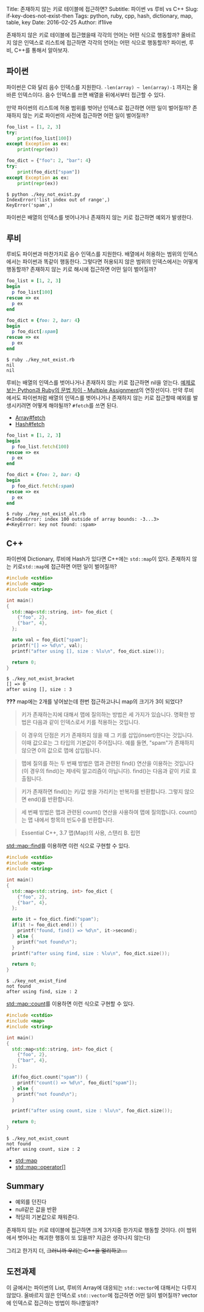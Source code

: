 Title: 존재하지 않는 키로 테이블에 접근하면?
Subtitle: 파이썬 vs 루비 vs C++
Slug: if-key-does-not-exist-then
Tags: python, ruby, cpp, hash, dictionary, map, table, key
Date: 2016-02-25
Author: if1live

존재하지 않은 키로 테이블에 접근했을때 각각의 언어는 어떤 식으로 행동할까?
올바르지 않은 인덱스로 리스트에 접근하면 각각의 언어는 어떤 식으로 행동할까?
파이썬, 루비, C++를 통해서 알아보자.

## 파이썬

파이썬은 C와 달리 음수 인덱스를 지원한다.
`-len(array) ~ len(array)-1` 까지는 올바른 인덱스이다.
음수 인덱스를 쓰면 배열을 뒤에서부터 접근할 수 있다.

만약 파이썬의 리스트에 허용 범위를 벗어난 인덱스로 접근하면 어떤 일이 벌어질까?
존재하지 않는 키로 파이썬의 사전에 접근하면 어떤 일이 벌어질까?

```py
foo_list = [1, 2, 3]
try:
    print(foo_list[100])
except Exception as ex:
    print(repr(ex))

foo_dict = {"foo": 2, "bar": 4}
try:
    print(foo_dict["spam"])
except Exception as ex:
    print(repr(ex))
```

```
$ python ./key_not_exist.py
IndexError('list index out of range',)
KeyError('spam',)
```

파이썬은 배열의 인덱스를 벗어나거나 존재하지 않는 키로 접근하면 예외가 발생한다.

## 루비

루비도 파이썬과 마찬가지로 음수 인덱스를 지원한다.
배열에서 허용하는 범위의 인덱스에서는 파이썬과 똑같이 행동한다.
그렇다면 허용되지 않은 범위의 인덱스에서는 어떻게 행동할까?
존재하지 않는 키로 해시에 접근하면 어떤 일이 벌어질까?

```rb
foo_list = [1, 2, 3]
begin
  p foo_list[100]
rescue => ex
  p ex
end

foo_dict = {foo: 2, bar: 4}
begin
  p foo_dict[:spam]
rescue => ex
  p ex
end
```

```
$ ruby ./key_not_exist.rb
nil
nil
```

루비는 배열의 인덱스를 벗어나거나 존재하지 않는 키로 접근하면 nil을 얻는다.
[예제로 보는 Python과 Ruby의 문법 차이 - Multiple Assignment]({filename}multiple-assignment-python-and-ruby.md)의 연장선이다.
만약 루비에서도 파이썬처럼 배열의 인덱스를 벗어나거나 존재하지 않는 키로 접근할때 예외를 발생시키려면 어떻게 해야될까?
`#fetch`를 쓰면 된다.

* [Array#fetch](http://ruby-doc.org/core-2.3.0/Array.html#method-i-fetch)
* [Hash#fetch](http://ruby-doc.org/core-2.3.0/Hash.html#method-i-fetch)

```rb
foo_list = [1, 2, 3]
begin
  p foo_list.fetch(100)
rescue => ex
  p ex
end

foo_dict = {foo: 2, bar: 4}
begin
  p foo_dict.fetch(:spam)
rescue => ex
  p ex
end
```

```
$ ruby ./key_not_exist_alt.rb
#<IndexError: index 100 outside of array bounds: -3...3>
#<KeyError: key not found: :spam>
```

## C++

파이썬에 Dictionary, 루비에 Hash가 있다면 C++에는 `std::map`이 있다.
존재하지 않는 키로`std::map`에 접근하면 어떤 일이 벌어질까?

```cpp
#include <cstdio>
#include <map>
#include <string>

int main()
{
  std::map<std::string, int> foo_dict {
    {"foo", 2},
    {"bar", 4},
  };

  auto val = foo_dict["spam"];
  printf("[] => %d\n", val);
  printf("after using [], size : %lu\n", foo_dict.size());

  return 0;
}
```

```
$ ./key_not_exist_bracket
[] => 0
after using [], size : 3
```

**???**
map에는 2개를 넣어놨는데 한번 접근하고나니 map의 크기가 3이 되었다?

> 키가 존재하는지에 대해서 맵에 질의하는 방법은 세 가지가 있습니다.
> 명확한 방법은 다음과 같이 인덱스로서 키를 적용하는 것입니다.

> 이 경우의 단점은 키가 존재하지 않을 때 그 키를 삽입(insert)한다는 것입니다.
> 이때 값으로는 그 타입의 기본값이 주어집니다. 예를 들면, "spam"가 존재하지 않으면 0의 값으로 맵에 삽입됩니다.

> 맵에 질의를 하는 두 번째 방법은 맵과 관련된 find() 연산을 이용하는 것입니다
> (이 경우의 find()는 제네릭 알고리즘이 아닙니다).
> find()는 다음과 같이 키로 호출됩니다.

> 키가 존재하면 find()는 키/값 쌍을 가리키는 반복자를 반환합니다.
> 그렇지 않으면 end()를 반환합니다.

> 세 번째 방법은 맵과 관련된 count() 연산을 사용하여 맵에 질의합니다.
> count()는 맵 내에서 항목의 빈도수를 반환합니다.

> Essential C++, 3.7 맵(Map)의 사용, 스탠리 B. 립먼

[std::map::find](http://en.cppreference.com/w/cpp/container/map/find)를 이용하면 이런 식으로 구현할 수 있다.

```cpp
#include <cstdio>
#include <map>
#include <string>

int main()
{
  std::map<std::string, int> foo_dict {
    {"foo", 2},
    {"bar", 4},
  };

  auto it = foo_dict.find("spam");
  if(it != foo_dict.end()) {
    printf("found, find() => %d\n", it->second);
  } else {
    printf("not found\n");
  }
  printf("after using find, size : %lu\n", foo_dict.size());

  return 0;
}
```

```
$ ./key_not_exist_find
not found
after using find, size : 2
```

[std::map::count](http://en.cppreference.com/w/cpp/container/map/count)를 이용하면 이런 식으로 구현할 수 있다.

```cpp
#include <cstdio>
#include <map>
#include <string>

int main()
{
  std::map<std::string, int> foo_dict {
    {"foo", 2},
    {"bar", 4},
  };

  if(foo_dict.count("spam")) {
    printf("count() => %d\n", foo_dict["spam"]);
  } else {
    printf("not found\n");
  }

  printf("after using count, size : %lu\n", foo_dict.size());

  return 0;
}
```

```
$ ./key_not_exist_count
not found
after using count, size : 2
```

* [std::map](http://en.cppreference.com/w/cpp/container/map)
* [std::map::operator[]](http://en.cppreference.com/w/cpp/container/map/operator_at)

## Summary

* 예외를 던진다
* null같은 값을 반환
* 적당히 기본값으로 채워준다.

존재하지 않는 키로 테이블에 접근하면 크게 3가지중 한가지로 행동할 것이다.
(이 범위에서 벗어나는 해괴한 행동이 또 있을까? 지금은 생각나지 않는다)

그리고 한가지 더, <s>그러니까 우리는 C++을 멀리하고....</s>

## 도전과제
이 글에서는 파이썬의 List, 루비의 Array에 대응되는 `std::vector`에 대해서는 다루지 않았다.
올바르지 않은 인덱스로 `std::vector`에 접근하면 어떤 일이 벌어질까?
vector에 인덱스로 접근하는 방법이 하나뿐일까?
